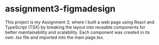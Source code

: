 # assignment3-figmadesign
This project is my Assignment 3, where I built a web page using React and TypeScript (TSX) by breaking the layout into reusable components for better maintainability and scalability. Each component was created in its own .tsx file and imported into the main page.tsx. 
